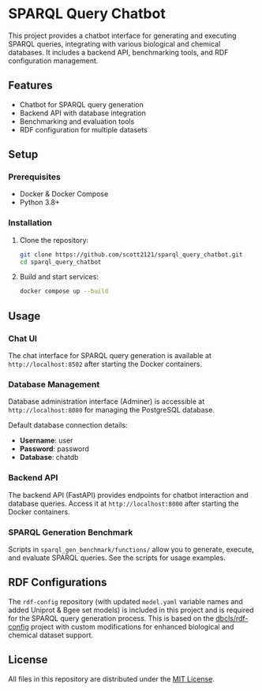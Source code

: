 # SPARQL Query Chatbot

This project provides a chatbot interface for generating and executing SPARQL queries, integrating with various biological and chemical databases. It includes a backend API, benchmarking tools, and RDF configuration management.

## Features
- Chatbot for SPARQL query generation
- Backend API with database integration
- Benchmarking and evaluation tools
- RDF configuration for multiple datasets

## Setup

### Prerequisites
- Docker & Docker Compose
- Python 3.8+

### Installation
1. Clone the repository:
   ```bash
   git clone https://github.com/scott2121/sparql_query_chatbot.git
   cd sparql_query_chatbot
   ```
2. Build and start services:
   ```bash
   docker compose up --build
   ```

## Usage

### Chat UI
The chat interface for SPARQL query generation is available at `http://localhost:8502` after starting the Docker containers.

### Database Management
Database administration interface (Adminer) is accessible at `http://localhost:8080` for managing the PostgreSQL database.

Default database connection details:
- **Username**: user
- **Password**: password
- **Database**: chatdb

### Backend API
The backend API (FastAPI) provides endpoints for chatbot interaction and database queries. Access it at `http://localhost:8000` after starting the Docker containers.

### SPARQL Generation Benchmark
Scripts in `sparql_gen_benchmark/functions/` allow you to generate, execute, and evaluate SPARQL queries. See the scripts for usage examples.

## RDF Configurations
The `rdf-config` repository (with updated `model.yaml` variable names and added Uniprot & Bgee set models) is included in this project and is required for the SPARQL query generation process. This is based on the [dbcls/rdf-config](https://github.com/dbcls/rdf-config) project with custom modifications for enhanced biological and chemical dataset support.

## License
All files in this repository are distributed under the [MIT License](https://opensource.org/license/mit "The MIT License").

